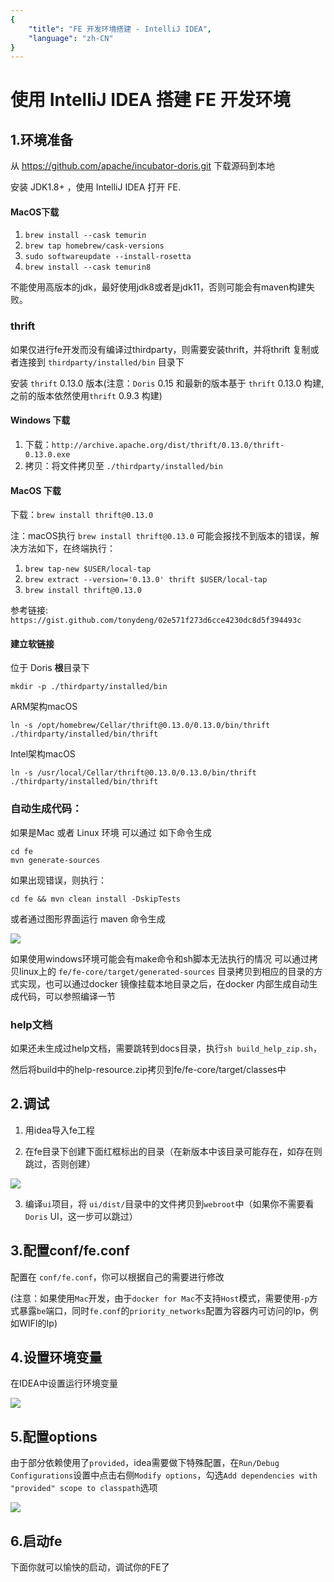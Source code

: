 ```yaml
---
{
    "title": "FE 开发环境搭建 - IntelliJ IDEA",
    "language": "zh-CN"
}
---
```


<!-- 
Licensed to the Apache Software Foundation (ASF) under one
or more contributor license agreements.  See the NOTICE file
distributed with this work for additional information
regarding copyright ownership.  The ASF licenses this file
to you under the Apache License, Version 2.0 (the
"License"); you may not use this file except in compliance
with the License.  You may obtain a copy of the License at

  http://www.apache.org/licenses/LICENSE-2.0

Unless required by applicable law or agreed to in writing,
software distributed under the License is distributed on an
"AS IS" BASIS, WITHOUT WARRANTIES OR CONDITIONS OF ANY
KIND, either express or implied.  See the License for the
specific language governing permissions and limitations
under the License.
-->

# 使用 IntelliJ IDEA 搭建 FE 开发环境

## 1.环境准备

从 https://github.com/apache/incubator-doris.git 下载源码到本地

安装 JDK1.8+ ，使用 IntelliJ IDEA 打开 FE.

#### MacOS下载

1. `brew install --cask temurin`
2. `brew tap homebrew/cask-versions`
3. `sudo softwareupdate --install-rosetta`
4. `brew install --cask temurin8`

不能使用高版本的jdk，最好使用jdk8或者是jdk11，否则可能会有maven构建失败。

### thrift

如果仅进行fe开发而没有编译过thirdparty，则需要安装thrift，并将thrift 复制或者连接到 `thirdparty/installed/bin` 目录下

安装 `thrift` 0.13.0 版本(注意：`Doris` 0.15 和最新的版本基于 `thrift` 0.13.0 构建, 之前的版本依然使用`thrift` 0.9.3 构建)

#### Windows 下载

1. 下载：`http://archive.apache.org/dist/thrift/0.13.0/thrift-0.13.0.exe`
2. 拷贝：将文件拷贝至 `./thirdparty/installed/bin`

#### MacOS 下载

下载：`brew install thrift@0.13.0`

注：macOS执行 `brew install thrift@0.13.0` 可能会报找不到版本的错误，解决方法如下，在终端执行：

1. `brew tap-new $USER/local-tap`
2. `brew extract --version='0.13.0' thrift $USER/local-tap`
3. `brew install thrift@0.13.0`

参考链接: `https://gist.github.com/tonydeng/02e571f273d6cce4230dc8d5f394493c`

#### 建立软链接

位于 Doris **根**目录下

`mkdir -p ./thirdparty/installed/bin`

ARM架构macOS

`ln -s /opt/homebrew/Cellar/thrift@0.13.0/0.13.0/bin/thrift ./thirdparty/installed/bin/thrift`

Intel架构macOS

`ln -s /usr/local/Cellar/thrift@0.13.0/0.13.0/bin/thrift ./thirdparty/installed/bin/thrift`

### 自动生成代码：

如果是Mac 或者 Linux 环境 可以通过 如下命令生成

```
cd fe
mvn generate-sources
```

如果出现错误，则执行：

```
cd fe && mvn clean install -DskipTests
```

或者通过图形界面运行 maven 命令生成

![](/images/gen_code.png)

如果使用windows环境可能会有make命令和sh脚本无法执行的情况 可以通过拷贝linux上的 `fe/fe-core/target/generated-sources` 目录拷贝到相应的目录的方式实现，也可以通过docker 镜像挂载本地目录之后，在docker 内部生成自动生成代码，可以参照编译一节

### help文档

如果还未生成过help文档，需要跳转到docs目录，执行`sh build_help_zip.sh`，

然后将build中的help-resource.zip拷贝到fe/fe-core/target/classes中

## 2.调试

1. 用idea导入fe工程

2. 在fe目录下创建下面红框标出的目录（在新版本中该目录可能存在，如存在则跳过，否则创建）

![](/images/DEBUG4.png)

3. 编译`ui`项目，将 `ui/dist/`目录中的文件拷贝到`webroot`中（如果你不需要看`Doris` UI，这一步可以跳过）

## 3.配置conf/fe.conf

配置在 `conf/fe.conf`，你可以根据自己的需要进行修改

(注意：如果使用`Mac`开发，由于`docker for Mac`不支持`Host`模式，需要使用`-p`方式暴露`be`端口，同时`fe.conf`的`priority_networks`配置为容器内可访问的Ip，例如WIFI的Ip)

## 4.设置环境变量

在IDEA中设置运行环境变量

![](/images/DEBUG5.png)

## 5.配置options

由于部分依赖使用了`provided`，idea需要做下特殊配置，在`Run/Debug Configurations`设置中点击右侧`Modify options`，勾选`Add dependencies with "provided" scope to classpath`选项

![](/images/idea_options.png)

## 6.启动fe

下面你就可以愉快的启动，调试你的FE了

